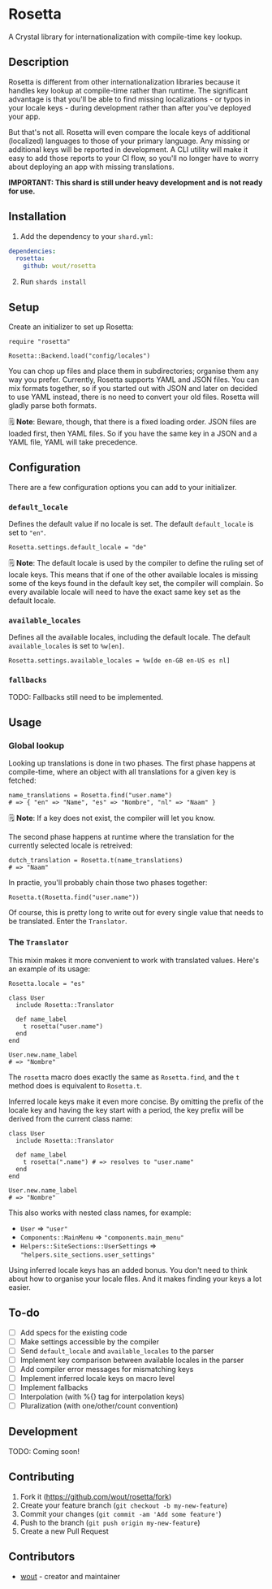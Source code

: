 # Rosetta

A Crystal library for internationalization with compile-time key lookup.

## Description

Rosetta is different from other internationalization libraries because it
handles key lookup at compile-time rather than runtime. The significant
advantage is that you'll be able to find missing localizations - or typos in
your locale keys - during development rather than after you've deployed your
app.

But that's not all. Rosetta will even compare the locale keys of additional
(localized) languages to those of your primary language. Any missing or
additional keys will be reported in development. A CLI utility will make it
easy to add those reports to your CI flow, so you'll no longer have to worry
about deploying an app with missing translations.

**IMPORTANT: This shard is still under heavy development and is not ready for
use.**

## Installation

1. Add the dependency to your `shard.yml`:

```yaml
dependencies:
  rosetta:
    github: wout/rosetta
```

2. Run `shards install`

## Setup
Create an initializer to set up Rosetta:

```cr
require "rosetta"

Rosetta::Backend.load("config/locales")
```

You can chop up files and place them in subdirectories; organise them any way
you prefer. Currently, Rosetta supports YAML and JSON files. You can mix formats
together, so if you started out with JSON and later on decided to use YAML
instead, there is no need to convert your old files. Rosetta will gladly parse
both formats.

🗒️ **Note**: Beware, though, that there is a fixed loading order. JSON files
are loaded first, then YAML files. So if you have the same key in a JSON and a
YAML file, YAML will take precedence.

## Configuration
There are a few configuration options you can add to your initializer.

### `default_locale`
Defines the default value if no locale is set. The default `default_locale` is
set to `"en"`.

```cr
Rosetta.settings.default_locale = "de"
```

🗒️ **Note**: The default locale is used by the compiler to define the ruling set
of locale keys. This means that if one of the other available locales is missing
some of the keys found in the default key set, the compiler will complain. So
every available locale will need to have the exact same key set as the default
locale.

### `available_locales`
Defines all the available locales, including the default locale. The default
`available_locales` is set to `%w[en]`.

```cr
Rosetta.settings.available_locales = %w[de en-GB en-US es nl]
```

### `fallbacks`

TODO: Fallbacks still need to be implemented.

## Usage

### Global lookup
Looking up translations is done in two phases. The first phase happens at
compile-time, where an object with all translations for a given key is fetched:

```cr
name_translations = Rosetta.find("user.name")
# => { "en" => "Name", "es" => "Nombre", "nl" => "Naam" }
```

🗒️ **Note**: If a key does not exist, the compiler will let you know.

The second phase happens at runtime where the translation for the currently
selected locale is retreived:

```cr
dutch_translation = Rosetta.t(name_translations)
# => "Naam"
```

In practie, you'll probably chain those two phases together:

```cr
Rosetta.t(Rosetta.find("user.name"))
```

Of course, this is pretty long to write out for every single value that needs to
be translated. Enter the `Translator`.

### The `Translator`
This mixin makes it more convenient to work with translated values. Here's an
example of its usage:

```cr
Rosetta.locale = "es"

class User
  include Rosetta::Translator

  def name_label
    t rosetta("user.name")
  end
end

User.new.name_label
# => "Nombre"
```

The `rosetta` macro does exactly the same as `Rosetta.find`, and the `t` method
does is equivalent to `Rosetta.t`.

Inferred locale keys make it even more concise. By omitting the prefix of the
locale key and having the key start with a period, the key prefix will be
derived from the current class name:

```cr
class User
  include Rosetta::Translator

  def name_label
    t rosetta(".name") # => resolves to "user.name"
  end
end

User.new.name_label
# => "Nombre"
```

This also works with nested class names, for example:

- `User` => `"user"`
- `Components::MainMenu` => `"components.main_menu"`
- `Helpers::SiteSections::UserSettings` => `"helpers.site_sections.user_settings"`

Using inferred locale keys has an added bonus. You don't need to think about how
to organise your locale files. And it makes finding your keys a lot easier.

## To-do
- [ ] Add specs for the existing code
- [ ] Make settings accessible by the compiler
- [ ] Send `default_locale` and `available_locales` to the parser
- [ ] Implement key comparison between available locales in the parser
- [ ] Add compiler error messages for mismatching keys
- [ ] Implement inferred locale keys on macro level
- [ ] Implement fallbacks
- [ ] Interpolation (with %{} tag for interpolation keys)
- [ ] Pluralization (with one/other/count convention)

## Development

TODO: Coming soon!

## Contributing

1. Fork it (<https://github.com/wout/rosetta/fork>)
2. Create your feature branch (`git checkout -b my-new-feature`)
3. Commit your changes (`git commit -am 'Add some feature'`)
4. Push to the branch (`git push origin my-new-feature`)
5. Create a new Pull Request

## Contributors

- [wout](https://github.com/wout) - creator and maintainer
